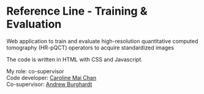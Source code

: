 # Reference Line - Training & Evaluation

Web application to train and evaluate high-resolution quantitative computed tomography (HR-pQCT) operators to acquire standardized images

The code is written in HTML with CSS and Javascript.

My role: co-supervisor   
Code developer: [Caroline Mai Chan](https://www.csail.mit.edu/person/caroline-chan)   
Co-supervisor: [Andrew Burghardt](https://profiles.ucsf.edu/andrew.burghardt) 
